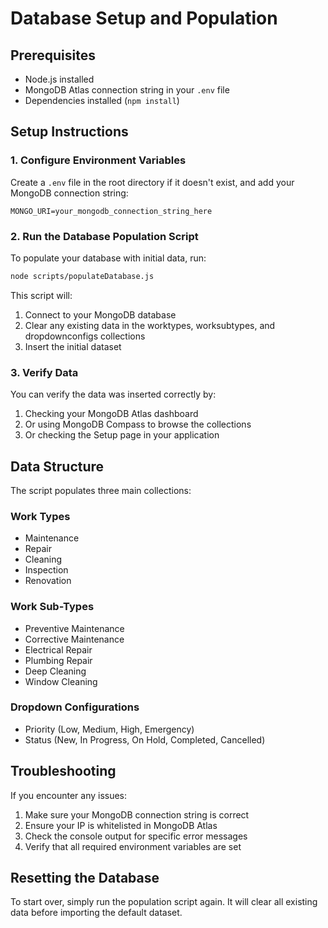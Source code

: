 # Database Setup and Population

## Prerequisites
- Node.js installed
- MongoDB Atlas connection string in your `.env` file
- Dependencies installed (`npm install`)

## Setup Instructions

### 1. Configure Environment Variables
Create a `.env` file in the root directory if it doesn't exist, and add your MongoDB connection string:

```env
MONGO_URI=your_mongodb_connection_string_here
```

### 2. Run the Database Population Script

To populate your database with initial data, run:

```bash
node scripts/populateDatabase.js
```

This script will:
1. Connect to your MongoDB database
2. Clear any existing data in the worktypes, worksubtypes, and dropdownconfigs collections
3. Insert the initial dataset

### 3. Verify Data

You can verify the data was inserted correctly by:

1. Checking your MongoDB Atlas dashboard
2. Or using MongoDB Compass to browse the collections
3. Or checking the Setup page in your application

## Data Structure

The script populates three main collections:

### Work Types
- Maintenance
- Repair
- Cleaning
- Inspection
- Renovation

### Work Sub-Types
- Preventive Maintenance
- Corrective Maintenance
- Electrical Repair
- Plumbing Repair
- Deep Cleaning
- Window Cleaning

### Dropdown Configurations
- Priority (Low, Medium, High, Emergency)
- Status (New, In Progress, On Hold, Completed, Cancelled)

## Troubleshooting

If you encounter any issues:

1. Make sure your MongoDB connection string is correct
2. Ensure your IP is whitelisted in MongoDB Atlas
3. Check the console output for specific error messages
4. Verify that all required environment variables are set

## Resetting the Database

To start over, simply run the population script again. It will clear all existing data before importing the default dataset.
